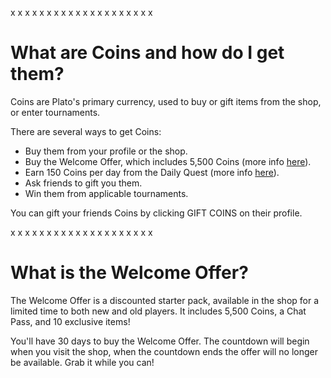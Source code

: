 x
x
x
x
x
x
x
x
x
x
x
x
x
x
x
x
x
x
x
x

# What are Coins and how do I get them?

Coins are Plato's primary currency, used to buy or gift items from the shop, or enter tournaments.

There are several ways to get Coins:

- Buy them from your profile or the shop.
- Buy the Welcome Offer, which includes 5,500 Coins (more info [here](#:~:text=what%20is%20the%20welcome%20offer%3F)).
- Earn 150 Coins per day from the Daily Quest (more info [here](#:~:text=what%20is%20the%20daily%20quest%3F)).
- Ask friends to gift you them.
- Win them from applicable tournaments.

You can gift your friends Coins by clicking GIFT COINS on their profile.

x
x
x
x
x
x
x
x
x
x
x
x
x
x
x
x
x
x
x
x

# What is the Welcome Offer?

The Welcome Offer is a discounted starter pack, available in the shop for a limited time to both new and old players. It includes 5,500 Coins, a Chat Pass, and 10 exclusive items!

You'll have 30 days to buy the Welcome Offer. The countdown will begin when you visit the shop, when the countdown ends the offer will no longer be available. Grab it while you can!